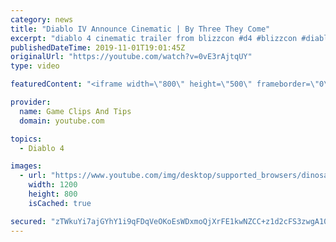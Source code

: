 ```yaml
---
category: news
title: "Diablo IV Announce Cinematic | By Three They Come"
excerpt: "diablo 4 cinematic trailer from blizzcon #d4 #blizzcon #diablo."
publishedDateTime: 2019-11-01T19:01:45Z
originalUrl: "https://youtube.com/watch?v=0vE3rAjtqUY"
type: video

featuredContent: "<iframe width=\"800\" height=\"500\" frameborder=\"0\" src=\"https://www.youtube.com/embed/0vE3rAjtqUY\" allow=\"accelerometer; autoplay; encrypted-media; gyroscope; picture-in-picture\" allowfullscreen></iframe>"

provider:
  name: Game Clips And Tips
  domain: youtube.com

topics:
  - Diablo 4

images:
  - url: "https://www.youtube.com/img/desktop/supported_browsers/dinosaur.png"
    width: 1200
    height: 800
    isCached: true

secured: "zTWkuYi7ajGYhY1i9qFDqVeOKoEsWDxmoQjXrFE1kwNZCC+z1d2cFS3zwgA108EEHjPEaPwzNAPxpuHNnGtfWm8OTls7pTgWcf8JCQoj+yQi0Mr+rgPTEFXlFq5V2Ap0cYevuLy7o0bR2yUmRisCvukMJFVGOmUTposgHbcK0ADnY0gLoye1jndQX8/R+xser8p6puE+MRSFcAsEkYtGG7LnCdlhDLntpzsRYuJvV8NmEfw3gW8xHGS2Zs7JXA4M6OlNU55mCzirveUjjiqlA/mSqd5GQi5W7hxVNY1ouzMaWVB+x2lZtvKv3q10ujNtgXpjwedPEWmSTfkJx4OZwp4pwkzlMX+FgBXKV5/iVcLuMMnvQKQZByrfyAg0049JIkrwhVSHQD4qihY/mareqQ==;Xj4WY0w9oFegpvP4+Z7hBA=="
---
```


